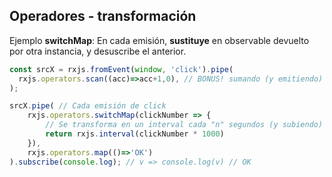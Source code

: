 ## Operadores - transformación

Ejemplo **switchMap**: En cada emisión, **sustituye** en observable devuelto por otra instancia, y desuscribe el anterior.

```typescript
const srcX = rxjs.fromEvent(window, 'click').pipe(
  rxjs.operators.scan((acc)=>acc+1,0), // BONUS! sumando (y emitiendo) el número de clicks
);

srcX.pipe( // Cada emisión de click
    rxjs.operators.switchMap(clickNumber => {
        // Se transforma en un interval cada "n" segundos (y subiendo)
        return rxjs.interval(clickNumber * 1000)
    }),
    rxjs.operators.map(()=>'OK')
).subscribe(console.log); // v => console.log(v) // OK
```
